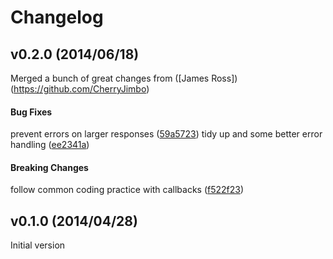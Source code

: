 # Changelog

## v0.2.0 (2014/06/18)

Merged a bunch of great changes from ([James Ross])(https://github.com/CherryJimbo)

#### Bug Fixes
prevent errors on larger responses ([59a5723](https://github.com/nodecraft/nodejs-pointdns/commit/59a5723aaa920036a44f24739c816bf937bac03d))
tidy up and some better error handling ([ee2341a](https://github.com/nodecraft/nodejs-pointdns/commit/ee2341a79b34b24df10abedef798e2cd7d891bb3))

#### Breaking Changes
follow common coding practice with callbacks ([f522f23](https://github.com/nodecraft/nodejs-pointdns/commit/f522f2358a7041592bec4b33bc105ecc2be002ab))

## v0.1.0 (2014/04/28)

Initial version
